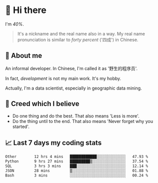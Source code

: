 # 👋 Hi there

I'm *40%*.

> It's a nickname and the real name also in a way.
> My real name pronunciation is similar to *forty percent* ('四成') in Chinese.

## :speech_balloon: About me

An informal developer. In Chinese, I'm called it as '野生的程序员'.

In fact, _development_ is not my main work. It's my hobby.

Actually, I'm a data scientist, especially in geographic data mining.

## :see_no_evil: Creed which I believe

- Do one thing and do the best. That also means 'Less is more'.
- Do the thing until to the end. That also means 'Never forget why you started'.

## :chart_with_upwards_trend: Last 7 days my coding stats

<!--START_SECTION:waka-->

```txt
Other        12 hrs 4 mins   ████████████░░░░░░░░░░░░░   47.93 %
Python       9 hrs 27 mins   █████████▒░░░░░░░░░░░░░░░   37.54 %
SQL          3 hrs 3 mins    ███░░░░░░░░░░░░░░░░░░░░░░   12.14 %
JSON         28 mins         ▒░░░░░░░░░░░░░░░░░░░░░░░░   01.88 %
Bash         3 mins          ░░░░░░░░░░░░░░░░░░░░░░░░░   00.24 %
```

<!--END_SECTION:waka-->
